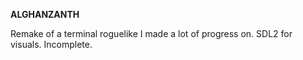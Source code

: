 **ALGHANZANTH**

Remake of a terminal roguelike I made a lot of progress on. SDL2 for visuals. Incomplete.
